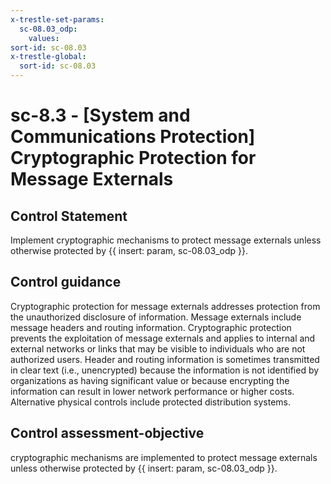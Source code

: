 ```yaml
---
x-trestle-set-params:
  sc-08.03_odp:
    values:
sort-id: sc-08.03
x-trestle-global:
  sort-id: sc-08.03
---
```


# sc-8.3 - \[System and Communications Protection\] Cryptographic Protection for Message Externals

## Control Statement

Implement cryptographic mechanisms to protect message externals unless otherwise protected by {{ insert: param, sc-08.03_odp }}.

## Control guidance

Cryptographic protection for message externals addresses protection from the unauthorized disclosure of information. Message externals include message headers and routing information. Cryptographic protection prevents the exploitation of message externals and applies to internal and external networks or links that may be visible to individuals who are not authorized users. Header and routing information is sometimes transmitted in clear text (i.e., unencrypted) because the information is not identified by organizations as having significant value or because encrypting the information can result in lower network performance or higher costs. Alternative physical controls include protected distribution systems.

## Control assessment-objective

cryptographic mechanisms are implemented to protect message externals unless otherwise protected by {{ insert: param, sc-08.03_odp }}.
